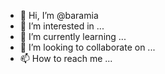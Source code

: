 - 👋 Hi, I’m @baramia
- 👀 I’m interested in ...
- 🌱 I’m currently learning ...
- 💞️ I’m looking to collaborate on ...
- 📫 How to reach me ...

<!---
baramia/baramia is a ✨ special ✨ repository because its `README.md` (this file) appears on your GitHub profile.
You can click the Preview link to take a look at your changes.
--->

